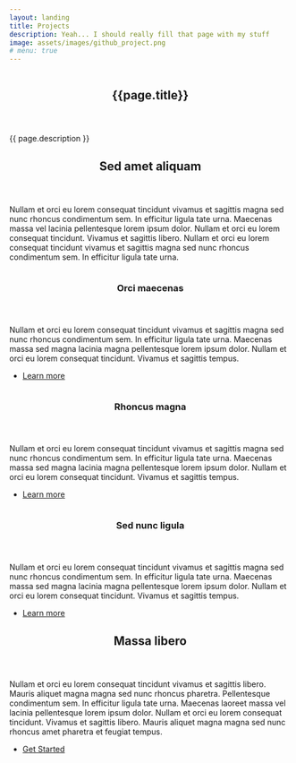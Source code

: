 ```yaml
---
layout: landing
title: Projects
description: Yeah... I should really fill that page with my stuff
image: assets/images/github_project.png
# menu: true
---
```


<!-- Banner -->
<!-- Note: The "styleN" class below should match that of the header element. -->
<section id="banner" class="style2">
  <div class="inner">
    <span class="image">
      <img src="{{ site.baseurl }}/{{ page.image }}" alt="" />
    </span>
    <header class="major">
      <h1>{{page.title}}</h1>
    </header>
    <div class="content">
      <p>{{ page.description }}</p>
    </div>
  </div>
</section>

<!-- Main -->
<div id="main">

<!-- One -->
<section id="one">
  <div class="inner">
    <header class="major">
      <h2>Sed amet aliquam</h2>
    </header>
    <p>Nullam et orci eu lorem consequat tincidunt vivamus et sagittis magna sed nunc rhoncus condimentum sem. In efficitur ligula tate urna. Maecenas massa vel lacinia pellentesque lorem ipsum dolor. Nullam et orci eu lorem consequat tincidunt. Vivamus et sagittis libero. Nullam et orci eu lorem consequat tincidunt vivamus et sagittis magna sed nunc rhoncus condimentum sem. In efficitur ligula tate urna.</p>
  </div>
</section>

<!-- Two -->
<section id="two" class="spotlights">
  <section>
    <a href="generic.html" class="image">
      <img src="assets/images/pic08.jpg" alt="" data-position="center center" />
    </a>
    <div class="content">
      <div class="inner">
        <header class="major">
          <h3>Orci maecenas</h3>
        </header>
        <p>Nullam et orci eu lorem consequat tincidunt vivamus et sagittis magna sed nunc rhoncus condimentum sem. In efficitur ligula tate urna. Maecenas massa sed magna lacinia magna pellentesque lorem ipsum dolor. Nullam et orci eu lorem consequat tincidunt. Vivamus et sagittis tempus.</p>
        <ul class="actions">
          <li><a href="generic.html" class="button">Learn more</a></li>
        </ul>
      </div>
    </div>
  </section>
  <section>
    <a href="generic.html" class="image">
      <img src="assets/images/pic09.jpg" alt="" data-position="top center" />
    </a>
    <div class="content">
      <div class="inner">
        <header class="major">
          <h3>Rhoncus magna</h3>
        </header>
        <p>Nullam et orci eu lorem consequat tincidunt vivamus et sagittis magna sed nunc rhoncus condimentum sem. In efficitur ligula tate urna. Maecenas massa sed magna lacinia magna pellentesque lorem ipsum dolor. Nullam et orci eu lorem consequat tincidunt. Vivamus et sagittis tempus.</p>
        <ul class="actions">
          <li><a href="generic.html" class="button">Learn more</a></li>
        </ul>
      </div>
    </div>
  </section>
  <section>
    <a href="generic.html" class="image">
      <img src="assets/images/pic10.jpg" alt="" data-position="25% 25%" />
    </a>
    <div class="content">
      <div class="inner">
        <header class="major">
          <h3>Sed nunc ligula</h3>
        </header>
        <p>Nullam et orci eu lorem consequat tincidunt vivamus et sagittis magna sed nunc rhoncus condimentum sem. In efficitur ligula tate urna. Maecenas massa sed magna lacinia magna pellentesque lorem ipsum dolor. Nullam et orci eu lorem consequat tincidunt. Vivamus et sagittis tempus.</p>
        <ul class="actions">
          <li><a href="generic.html" class="button">Learn more</a></li>
        </ul>
      </div>
    </div>
  </section>
</section>

<!-- Three -->
<section id="three">
  <div class="inner">
    <header class="major">
      <h2>Massa libero</h2>
    </header>
    <p>Nullam et orci eu lorem consequat tincidunt vivamus et sagittis libero. Mauris aliquet magna magna sed nunc rhoncus pharetra. Pellentesque condimentum sem. In efficitur ligula tate urna. Maecenas laoreet massa vel lacinia pellentesque lorem ipsum dolor. Nullam et orci eu lorem consequat tincidunt. Vivamus et sagittis libero. Mauris aliquet magna magna sed nunc rhoncus amet pharetra et feugiat tempus.</p>
    <ul class="actions">
      <li><a href="generic.html" class="button next">Get Started</a></li>
    </ul>
  </div>
</section>

</div>
